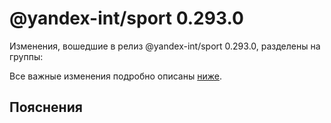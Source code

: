 # @yandex-int/sport 0.293.0

<!-- ЧЕЛОВЕЧЕСКОЕ ВСТУПЛЕНИЕ -->

Изменения, вошедшие в релиз @yandex-int/sport 0.293.0, разделены на группы:

Все важные изменения подробно описаны [ниже](#Пояснения).

## Пояснения

